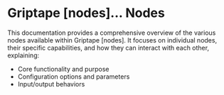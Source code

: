 # Griptape&nbsp;[nodes]... **Nodes**

This documentation provides a comprehensive overview of the various nodes available within Griptape&nbsp;[nodes]. It focuses on individual nodes, their specific capabilities, and how they can interact with each other, explaining:

- Core functionality and purpose
- Configuration options and parameters
- Input/output behaviors
